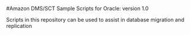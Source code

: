 #Amazon DMS/SCT Sample Scripts for Oracle: version 1.0

Scripts in this repository can be used to assist in database migration and replication
